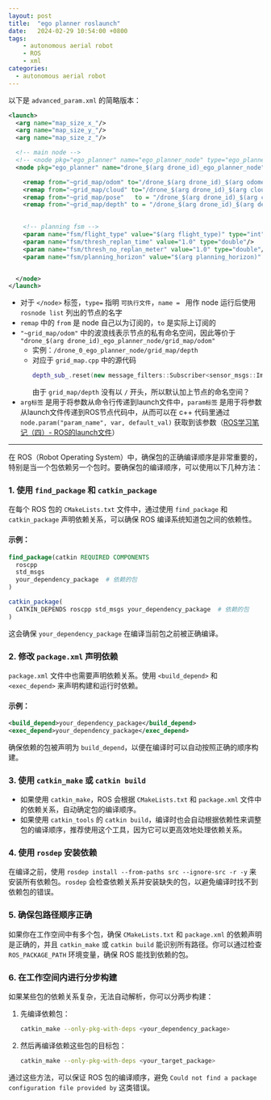 ```yaml
---
layout: post
title:  "ego planner roslaunch"
date:   2024-02-29 10:54:00 +0800
tags: 
    - autonomous aerial robot
    - ROS
    - xml
categories:
  - autonomous aerial robot
---
```


以下是 `advanced_param.xml` 的简略版本：
```xml
<launch>
  <arg name="map_size_x_"/>
  <arg name="map_size_y_"/>
  <arg name="map_size_z_"/>

  <!-- main node -->
  <!-- <node pkg="ego_planner" name="ego_planner_node" type="ego_planner_node" output="screen" launch-prefix="valgrind"> -->
  <node pkg="ego_planner" name="drone_$(arg drone_id)_ego_planner_node" type="ego_planner_node" output="screen">

    <remap from="~grid_map/odom" to="/drone_$(arg drone_id)_$(arg odometry_topic)"/>
    <remap from="~grid_map/cloud" to="/drone_$(arg drone_id)_$(arg cloud_topic)"/>
    <remap from="~grid_map/pose"   to = "/drone_$(arg drone_id)_$(arg camera_pose_topic)"/> 
    <remap from="~grid_map/depth" to = "/drone_$(arg drone_id)_$(arg depth_topic)"/>
    

    <!-- planning fsm -->
    <param name="fsm/flight_type" value="$(arg flight_type)" type="int"/>
    <param name="fsm/thresh_replan_time" value="1.0" type="double"/>
    <param name="fsm/thresh_no_replan_meter" value="1.0" type="double"/>
    <param name="fsm/planning_horizon" value="$(arg planning_horizon)" type="double"/>


  </node>
</launch>
```
- 对于 `</node>` 标签，`type=` 指明 `可执行文件`，`name = ` 用作 node 运行后使用 `rosnode list` 列出的节点的名字
- `remap` 中的 `from` 是 node 自己以为订阅的，`to` 是实际上订阅的
- `"~grid_map/odom"` 中的波浪线表示节点的私有命名空间，因此等价于 `"drone_$(arg drone_id)_ego_planner_node/grid_map/odom"`
    - 实例：`/drone_0_ego_planner_node/grid_map/depth`
    - 对应于 `grid_map.cpp` 中的源代码
        ```c++
        depth_sub_.reset(new message_filters::Subscriber<sensor_msgs::Image>(node_, "grid_map/depth", 50));
        ```
        由于 `grid_map/depth` 没有以 `/` 开头，所以默认加上节点的命名空间？
- `arg标签` 是用于将参数从命令行传递到launch文件中，`param标签` 是用于将参数从launch文件传递到ROS节点代码中，从而可以在 c++ 代码里通过 `node.param("param_name", var, default_val)` 获取到该参数（[ROS学习笔记（四）- ROS的launch文件](https://www.cnblogs.com/lihan829/p/17341176.html)）
    

---

在 ROS（Robot Operating System）中，确保包的正确编译顺序是非常重要的，特别是当一个包依赖另一个包时。要确保包的编译顺序，可以使用以下几种方法：

### 1. **使用 `find_package` 和 `catkin_package`**
在每个 ROS 包的 `CMakeLists.txt` 文件中，通过使用 `find_package` 和 `catkin_package` 声明依赖关系，可以确保 ROS 编译系统知道包之间的依赖性。

#### 示例：
```cmake
find_package(catkin REQUIRED COMPONENTS
  roscpp
  std_msgs
  your_dependency_package  # 依赖的包
)

catkin_package(
  CATKIN_DEPENDS roscpp std_msgs your_dependency_package  # 依赖的包
)
```
这会确保 `your_dependency_package` 在编译当前包之前被正确编译。

### 2. **修改 `package.xml` 声明依赖**
`package.xml` 文件中也需要声明依赖关系。使用 `<build_depend>` 和 `<exec_depend>` 来声明构建和运行时依赖。

#### 示例：
```xml
<build_depend>your_dependency_package</build_depend>
<exec_depend>your_dependency_package</exec_depend>
```
确保依赖的包被声明为 `build_depend`，以便在编译时可以自动按照正确的顺序构建。

### 3. **使用 `catkin_make` 或 `catkin build`**
- 如果使用 `catkin_make`，ROS 会根据 `CMakeLists.txt` 和 `package.xml` 文件中的依赖关系，自动确定包的编译顺序。
- 如果使用 `catkin_tools` 的 `catkin build`，编译时也会自动根据依赖性来调整包的编译顺序，推荐使用这个工具，因为它可以更高效地处理依赖关系。

### 4. **使用 `rosdep` 安装依赖**
在编译之前，使用 `rosdep install --from-paths src --ignore-src -r -y` 来安装所有依赖包。`rosdep` 会检查依赖关系并安装缺失的包，以避免编译时找不到依赖包的错误。

### 5. **确保包路径顺序正确**
如果你在工作空间中有多个包，确保 `CMakeLists.txt` 和 `package.xml` 的依赖声明是正确的，并且 `catkin_make` 或 `catkin build` 能识别所有路径。你可以通过检查 `ROS_PACKAGE_PATH` 环境变量，确保 ROS 能找到依赖的包。

### 6. **在工作空间内进行分步构建**
如果某些包的依赖关系复杂，无法自动解析，你可以分两步构建：
1. 先编译依赖包：
   ```bash
   catkin_make --only-pkg-with-deps <your_dependency_package>
   ```
2. 然后再编译依赖这些包的目标包：
   ```bash
   catkin_make --only-pkg-with-deps <your_target_package>
   ```

通过这些方法，可以保证 ROS 包的编译顺序，避免 `Could not find a package configuration file provided by` 这类错误。